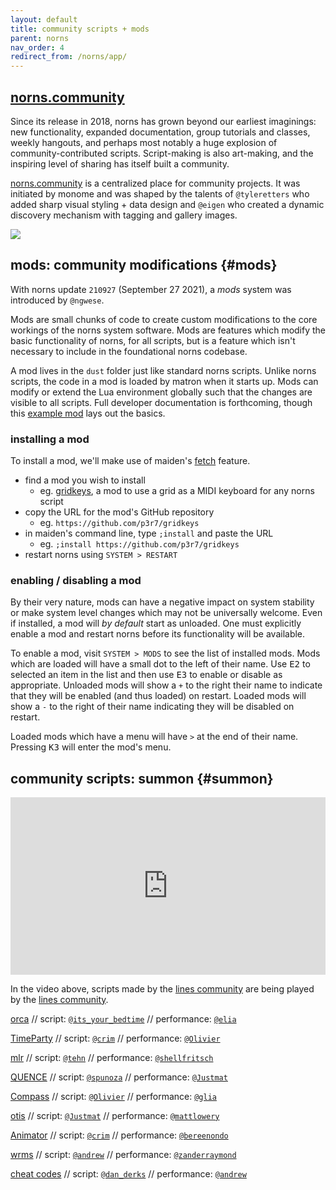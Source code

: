 ```yaml
---
layout: default
title: community scripts + mods
parent: norns
nav_order: 4
redirect_from: /norns/app/
---
```


## [norns.community](https://norns.community)

Since its release in 2018, norns has grown beyond our earliest imaginings: new functionality, expanded documentation, group tutorials and classes, weekly hangouts, and perhaps most notably a huge explosion of community-contributed scripts. Script-making is also art-making, and the inspiring level of sharing has itself built a community.

[norns.community](https://norns.community) is a centralized place for community projects. It was initiated by monome and was shaped by the talents of `@tyleretters` who added sharp visual styling + data design and `@eigen` who created a dynamic discovery mechanism with tagging and gallery images.

![](/docs/norns/image/community_scripts-images/norns-community.png)

## mods: community modifications {#mods}

With norns update `210927` (September 27 2021), a *mods* system was introduced by `@ngwese`.

Mods are small chunks of code to create custom modifications to the core workings of the norns system software. Mods are features which modify the basic functionality of norns, for all scripts, but is a feature which isn't necessary to include in the foundational norns codebase.

A mod lives in the `dust` folder just like standard norns scripts. Unlike norns scripts, the code in a mod is loaded by matron when it starts up. Mods can modify or extend the Lua environment globally such that the changes are visible to all scripts. Full developer documentation is forthcoming, though this [example mod](https://github.com/monome/norns-example-mod) lays out the basics.

### installing a mod

To install a mod, we'll make use of maiden's [fetch](../maiden/#fetch) feature.

- find a mod you wish to install
	- eg. [gridkeys](https://llllllll.co/t/gridkeys-mod/49431), a mod to use a grid as a MIDI keyboard for any norns script
- copy the URL for the mod's GitHub repository
	- eg. `https://github.com/p3r7/gridkeys`
- in maiden's command line, type `;install` and paste the URL
	- eg. `;install https://github.com/p3r7/gridkeys`
- restart norns using `SYSTEM > RESTART`

### enabling / disabling a mod

By their very nature, mods can have a negative impact on system stability or make system level changes which may not be universally welcome. Even if installed, a mod will *by default* start as unloaded. One must explicitly enable a mod and restart norns before its functionality will be available.

To enable a mod, visit `SYSTEM > MODS` to see the list of installed mods. Mods which are loaded will have a small dot to the left of their name. Use <kbd>E2</kbd> to selected an item in the list and then use <kbd>E3</kbd> to enable or disable as appropriate. Unloaded mods will show a `+` to the right their name to indicate that they will be enabled (and thus loaded) on restart. Loaded mods will show a `-` to the right of their name indicating they will be disabled on restart.

Loaded mods which have a menu will have `>` at the end of their name. Pressing <kbd>K3</kbd> will enter the mod's menu.

## community scripts: summon {#summon}

<div style="padding:56.25% 0 0 0;position:relative;"><iframe src="https://player.vimeo.com/video/412510077?byline=0&portrait=0" style="position:absolute;top:0;left:0;width:100%;height:100%;" frameborder="0" allow="autoplay; fullscreen" allowfullscreen></iframe></div><script src="https://player.vimeo.com/api/player.js"></script>

In the video above, scripts made by the [lines community](https://llllllll.co) are being played by the [lines community](https://llllllll.co).

[orca](https://norns.community/en/authors/collabs/orca) // script: [`@its_your_bedtime`](https://www.instagram.com/its_your_bedtime/) // performance: [`@elia`](https://www.instagram.com/eliapiana/)

[TimeParty](https://llllllll.co/t/timeparty/22837) // script: [`@crim`](https://llllllll.co/u/crim/summary) // performance: [`@Olivier`](https://www.instagram.com/oliviercreurer/)

[mlr](https://llllllll.co/t/mlr-norns/21145) // script: [`@tehn`](https://softbits.bandcamp.com/album/rapid-history) // performance: [`@shellfritsch`](https://linktr.ee/coolmaritime)

[QUENCE](https://llllllll.co/t/quence/29436) // script: [`@spunoza`](https://www.youtube.com/channel/UCYTk7jkyot_w15r_7mqcTuw) // performance: [`@Justmat`](https://www.instagram.com/probably_justmat/)

[Compass](https://norns.community/en/authors/olivier/compass) // script: [`@Olivier`](https://www.instagram.com/oliviercreurer/) // performance: [`@glia`](https://www.instagram.com/zunaito/)

[otis](https://norns.community/en/authors/justmat/otis) // script: [`@Justmat`](https://www.instagram.com/probably_justmat/) // performance: [`@mattlowery`](https://www.instagram.com/mattlowery/)

[Animator](https://llllllll.co/t/animator/28242) // script: [`@crim`](https://llllllll.co/u/crim/summary) // performance: [`@bereenondo`](http://www.instagram.com/bereenondo)

[wrms](https://norns.community/en/authors/andrew/wrms) // script: [`@andrew`](https://www.instagram.com/_and.rew__/) // performance: [`@zanderraymond`](https://www.instagram.com/zanderraymond/)

[cheat codes](https://norns.community/en/authors/dan_derks/cheat_codes_2) // script: [`@dan_derks`](https://www.instagram.com/jailaibookie/) // performance: [`@andrew`](https://www.instagram.com/_and.rew__/)
